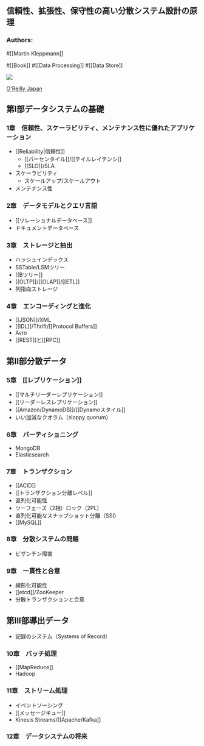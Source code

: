 ## 信頼性、拡張性、保守性の高い分散システム設計の原理

### Authors:
#[[Martin Kleppmann]]

#[[Book]] #[[Data Processing]] #[[Data Store]]

![](https://www.oreilly.co.jp/books/images/picture_large978-4-87311-870-3.jpeg)

[O'Reilly Japan](https://www.oreilly.co.jp/books/9784873118703/)

## 第I部データシステムの基礎
### 1章　信頼性、スケーラビリティ、メンテナンス性に優れたアプリケーション
- [[Reliability|信頼性]]
  - [[パーセンタイル]]/[[テイルレイテンシ]]
  - [[SLO]]/SLA
- スケーラビリティ
  - スケールアップ/スケールアウト
- メンテナンス性
### 2章　データモデルとクエリ言語
- [[リレーショナルデータベース]]
- ドキュメントデータベース
### 3章　ストレージと抽出
- ハッシュインデックス
- SSTable/LSMツリー
- [[Bツリー]]
- [[OLTP]]/[[OLAP]]/[[ETL]]
- 列指向ストレージ
### 4章　エンコーディングと進化
- [[JSON]]/XML
- [[IDL]]/Thrift/[[Protocol Buffers]]
- Avro
- [[REST]]と[[RPC]]
## 第II部分散データ
### 5章　[[レプリケーション]]
- [[マルチリーダーレプリケーション]]
- [[リーダーレスレプリケーション]]
- [[Amazon/DynamoDB]]/[[Dynamoスタイル]]
- いい加減なクオラム（sloppy quorum）
### 6章　パーティショニング
- MongoDB
- Elasticsearch
### 7章　トランザクション
- [[ACID]]
- [[トランザクション分離レベル]]
- 直列化可能性
- ツーフェーズ（2相）ロック（2PL）
- 直列化可能なスナップショット分離（SSI）
- [[MySQL]]
### 8章　分散システムの問題
- ビザンチン障害
### 9章　一貫性と合意
- 線形化可能性
- [[etcd]]/ZooKeeper
- 分散トランザクションと合意
## 第III部導出データ
- 記録のシステム（Systems of Record）
### 10章　バッチ処理
- [[MapReduce]]
- Hadoop
### 11章　ストリーム処理
- イベントソーシング
- [[メッセージキュー]]
- Kinesis Streams/[[Apache/Kafka]]
### 12章　データシステムの将来
